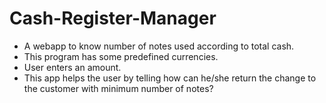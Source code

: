 # Cash-Register-Manager

- A webapp to know number of notes used according to total cash.
- This program has some predefined currencies.
- User enters an amount.
- This app helps the user by telling how can he/she return the change to the customer with minimum number of notes?

